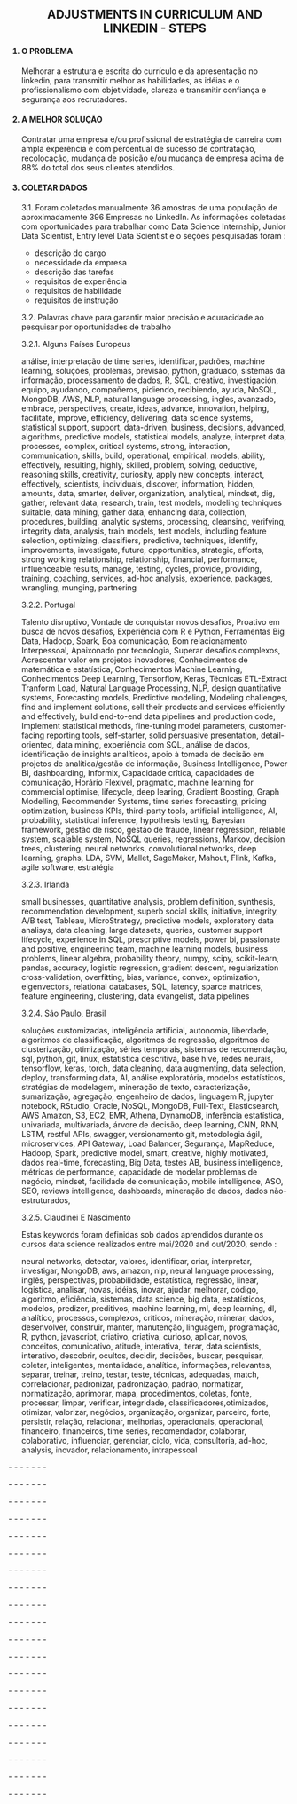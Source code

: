 <ol>
<h2 align='center'>ADJUSTMENTS IN CURRICULUM AND LINKEDIN - STEPS</h2>
<h4><li>O PROBLEMA</li></h4>
<p>Melhorar a estrutura e escrita do currículo e da apresentação no linkedin, para transmitir melhor as habilidades, as idéias e o profissionalismo com objetividade, clareza e transmitir confiança e segurança aos recrutadores.</p>

<h4><li>A MELHOR SOLUÇÃO</li></h4>
<p>Contratar uma empresa e/ou profissional de estratégia de carreira com ampla experência e com percentual de sucesso de contratação, recolocação, mudança de posição e/ou mudança de empresa acima de 88% do total dos seus clientes atendidos.</p>

<h4><li>COLETAR DADOS</li></h4>
<p>3.1. Foram coletados manualmente 36 amostras de uma população de aproximadamente 396 Empresas no LinkedIn. As informações coletadas com oportunidades para trabalhar como Data Science Internship, Junior Data Scientist, Entry level Data Scientist e o seções pesquisadas foram :</p>
    <ul>
        <li>descrição do cargo</li>
        <li>necessidade da empresa</li>
        <li>descrição das tarefas</li>
        <li>requisitos de experiência</li>
        <li>requisitos de habilidade</li>
        <li>requisitos de instrução</li>
    </ul>
</p>
<!--<h4>KEYWORD CURRICULUM FOR DATA SCIENTISTS</h4>-->
<p>3.2. Palavras chave para garantir maior precisão e acuracidade ao pesquisar por oportunidades de trabalho</p>
<p>3.2.1. Alguns Países Europeus</p>
<p>análise, interpretação de time series, identificar, padrões, machine learning, soluções, problemas, previsão, python, graduado, sistemas da informação, processamento de dados, R, SQL, creativo, investigación, equipo, ayudando, compañeros, pidiendo, recibiendo, ayuda, NoSQL, MongoDB, AWS, NLP, natural language processing, ingles, avanzado, embrace, perspectives, create, ideas, advance, innovation, helping, facilitate, improve, efficiency, delivering, data science systems, statistical support, support, data-driven, business, decisions, advanced, algorithms, predictive models, statistical models, analyze, interpret data, processes, complex, critical systems, strong, interaction, communication, skills, build, operational, empirical, models, ability, effectively, resulting, highly, skilled, problem, solving, deductive, reasoning skills, creativity, curiosity, apply new concepts, interact, effectively, scientists, individuals, discover, information, hidden, amounts, data, smarter, deliver, organization, analytical, mindset, dig, gather, relevant data, research, train, test models, modeling techniques suitable, data mining, gather data, enhancing data, collection, procedures, building, analytic systems, processing, cleansing, verifying, integrity data, analysis, train models, test models, including feature selection, optimizing, classifiers, predictive, techniques, identify, improvements, investigate, future, opportunities, strategic, efforts, strong working relationship, relationship, financial, performance, influenceable results, manage, testing, cycles, provide, providing, training, coaching, services, ad-hoc analysis, experience, packages, wrangling, munging, partnering</p>

<p>3.2.2. Portugal</p>
<p>Talento disruptivo, Vontade de conquistar novos desafios, Proativo em busca de novos desafios, Experiência com R e Python, Ferramentas Big Data, Hadoop, Spark, Boa comunicação, Bom relacionamento Interpessoal, Apaixonado por tecnologia, Superar desafios complexos, Acrescentar valor em projetos inovadores, Conhecimentos de matemática e estatística, Conhecimentos Machine Learning, Conhecimentos Deep Learning, Tensorflow, Keras, Técnicas ETL-Extract Tranform Load, Natural Language Processing, NLP, design quantitative systems, Forecasting models, Predictive modeling, Modeling challenges, find and implement solutions, sell their products and services efficiently and effectively, build end-to-end data pipelines and production code, Implement statistical methods, fine-tuning model parameters, customer-facing reporting tools, self-starter, solid persuasive presentation, detail-oriented, data mining, experiência com SQL, análise de dados, identificação de insights analíticos, apoio à tomada de decisão em projetos de analítica/gestão de informação, Business Intelligence, Power BI, dashboarding, Informix, Capacidade crítica, capacidades de comunicação, Horário Flexível, pragmatic, machine learning for commercial optimise, lifecycle, deep learing, Gradient Boosting, Graph Modelling, Recommender Systems, time series forecasting, pricing optimization, business KPIs, third-party tools, artificial intelligence, AI, probability, statistical inference, hypothesis testing, Bayesian framework, gestão de risco, gestão de fraude, linear regression, reliable system, scalable system, NoSQL queries, regressions, Markov, decision trees, clustering, neural networks, convolutional networks, deep learning, graphs, LDA, SVM, Mallet, SageMaker, Mahout, Flink, Kafka, agile software, estratégia</p>

<p>3.2.3. Irlanda</p>
<p>small businesses, quantitative analysis, problem definition, synthesis, recommendation development, superb social skills, initiative, integrity, A/B test, Tableau, MicroStrategy, predictive models, exploratory data analisys, data cleaning, large datasets, queries, customer support lifecycle, experience in SQL, prescriptive models, power bi, passionate and positive, engineering team, machine learning models, business problems, linear algebra, probability theory, numpy, scipy, scikit-learn, pandas, accuracy, logistic regression, gradient descent, regularization cross-validation, overfitting, bias, variance, convex, optimization, eigenvectors, relational databases, SQL, latency, sparce matrices, feature engineering, clustering, data evangelist, data pipelines</p>

<p>3.2.4. São Paulo, Brasil</p>
<p>soluções customizadas, inteligência artificial, autonomia, liberdade, algoritmos de classificação, algoritmos de regressão, algoritmos de clusterização, otimização, séries temporais, sistemas de recomendação, sql, python, git, linux, estatística descritiva, base hive, redes neurais, tensorflow, keras, torch, data cleaning, data augmenting, data selection, deploy, transforming data, AI, análise exploratória, modelos estatísticos, stratégias de modelagem, mineração de texto, caracterização, sumarização, agregação, engenheiro de dados, linguagem R, jupyter notebook, RStudio, Oracle, NoSQL, MongoDB, Full-Text, Elasticsearch, AWS Amazon, S3, EC2, EMR, Athena, DynamoDB, inferência estatística, univariada, multivariada, árvore de decisão, deep learning, CNN, RNN, LSTM, restful APIs, swagger, versionamento git, metodologia ágil, microservices, API Gateway, Load Balancer, Segurança, MapReduce, Hadoop, Spark, predictive model, smart, creative, highly motivated, dados real-time, forecasting, Big Data, testes AB, business intelligence, métricas de performance, capacidade de modelar problemas de negócio, mindset, facilidade de comunicação, mobile intelligence, ASO, SEO, reviews intelligence, dashboards, mineração de dados, dados não-estruturados, 
</p>

<p>3.2.5. Claudinei E Nascimento</p>
<p>Estas keywords foram definidas sob dados aprendidos durante os cursos data science realizados entre mai/2020 and out/2020, sendo :</p>
<p>neural networks, detectar, valores, identificar, criar, interpretar, investigar, MongoDB, aws, amazon, nlp, neural language processing, inglês, perspectivas, probabilidade, estatística, regressão, linear, logistica, analisar, novas, idéias, inovar, ajudar, melhorar, código, algoritmo, eficiência, sistemas, data science, big data, estatísticos, modelos, predizer, preditivos, machine learning, ml, deep learning, dl, analítico, processos, complexos, críticos, mineração, minerar, dados, desenvolver, construir, manter, manutenção, linguagem, programação, R, python, javascript, criativo, criativa, curioso, aplicar, novos, conceitos, comunicativo, atitude, interativa, iterar, data scientists, interativo, descobrir, ocultos, decidir, decisões, buscar, pesquisar, coletar, inteligentes, mentalidade, analítica, informações, relevantes, separar, treinar, treino, testar, teste, técnicas, adequadas, match, correlacionar, padronizar, padronização, padrão, normatizar, normatização, aprimorar, mapa, procedimentos, coletas, fonte, processar, limpar, verificar, integridade, classificadores,otimizados, otimizar, valorizar, negócios, organização, organizar, parceiro, forte, persistir, relação, relacionar, melhorias, operacionais, operacional, financeiro, financeiros, time series, recomendador, colaborar, colaborativo, influenciar, gerenciar, ciclo, vida, consultoria, ad-hoc, analysis, inovador, relacionamento, intrapessoal</p>
</ol>
<p>- - - - - - -</p>
<p>- - - - - - -</p>
<p>- - - - - - -</p>
<p>- - - - - - -</p>
<p>- - - - - - -</p>
<p>- - - - - - -</p>
<p>- - - - - - -</p>
<p>- - - - - - -</p>
<p>- - - - - - -</p>
<p>- - - - - - -</p>
<p>- - - - - - -</p>
<p>- - - - - - -</p>
<p>- - - - - - -</p>
<p>- - - - - - -</p>
<p>- - - - - - -</p>
<p>- - - - - - -</p>
<p>- - - - - - -</p>
<p>- - - - - - -</p>
<p>- - - - - - -</p>
<p>- - - - - - -</p>
